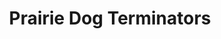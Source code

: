 ---
title: "Prairie Dog Terminators"
url: /cedaredge/prairie-dog-terminators/
shop: pest control
---